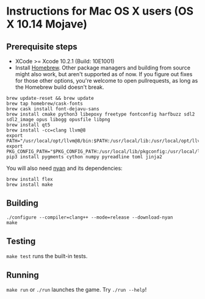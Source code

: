 # Instructions for Mac OS X users (OS X 10.14 Mojave)

## Prerequisite steps
- XCode >= Xcode 10.2.1 (Build: 10E1001)
- Install [Homebrew](http://brew.sh). Other package managers and building from source might also work, but aren't supported as of now. If you figure out fixes for those other options, you're welcome to open pullrequests, as long as the Homebrew build doesn't break.
```
brew update-reset && brew update
brew tap homebrew/cask-fonts
brew cask install font-dejavu-sans
brew install cmake python3 libepoxy freetype fontconfig harfbuzz sdl2 sdl2_image opus libogg opusfile libpng
brew install qt5
brew install -cc=clang llvm@8
export PATH="/usr/local/opt/llvm@8/bin:$PATH:/usr/local/lib:/usr/local/opt/llvm/bin"
export PKG_CONFIG_PATH="$PKG_CONFIG_PATH:/usr/local/lib/pkgconfig:/usr/local/lib"
pip3 install pygments cython numpy pyreadline toml jinja2
```

You will also need [nyan](https://github.com/SFTtech/nyan/blob/master/doc/building.md) and its dependencies:

```
brew install flex
brew install make
```

## Building

```
./configure --compiler=clang++ --mode=release --download-nyan
make
```
## Testing
`make test` runs the built-in tests.

## Running
`make run` or `./run` launches the game. Try `./run --help`!

